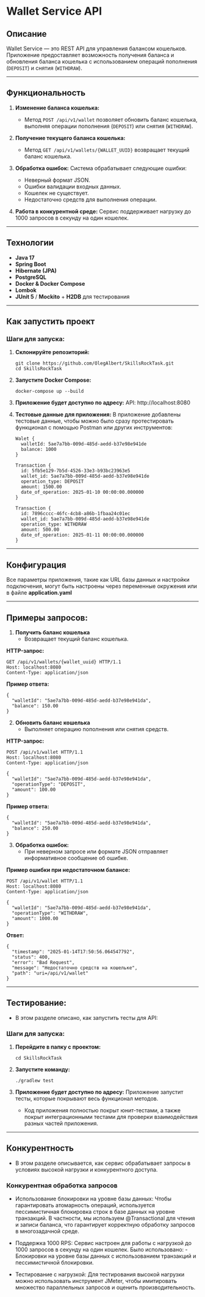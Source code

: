 # Wallet Service API

## Описание

Wallet Service — это REST API для управления балансом кошельков.
Приложение предоставляет возможность получения баланса и обновления баланса кошелька с использованием операций пополнения (`DEPOSIT`) и снятия (`WITHDRAW`).

---

## Функциональность

1. **Изменение баланса кошелька:**
   - Метод `POST /api/v1/wallet` позволяет обновить баланс кошелька, выполняя операции пополнения (`DEPOSIT`) или снятия (`WITHDRAW`).

2. **Получение текущего баланса кошелька:**
   - Метод `GET /api/v1/wallets/{WALLET_UUID}` возвращает текущий баланс кошелька.

3. **Обработка ошибок:**
   Система обрабатывает следующие ошибки:
   - Неверный формат JSON.
   - Ошибки валидации входных данных.
   - Кошелек не существует.
   - Недостаточно средств для выполнения операции.

4. **Работа в конкурентной среде:**
   Сервис поддерживает нагрузку до 1000 запросов в секунду на один кошелек.

---

## Технологии

- **Java 17**
- **Spring Boot**
- **Hibernate (JPA)**
- **PostgreSQL**
- **Docker & Docker Compose**
- **Lombok**
- **JUnit 5** / **Mockito** + **H2DB** для тестирования

---

## Как запустить проект

### Шаги для запуска:

1. **Склонируйте репозиторий:**
   ```
   git clone https://github.com/OlegAlbert/SkillsRockTask.git
   cd SkillsRockTask
2. **Запустите Docker Compose:**
   ```
   docker-compose up --build
3. **Приложение будет доступно по адресу:**
   API: http://localhost:8080

4. **Тестовые данные для приложения:**
   В приложение добавлены тестовые данные, чтобы можно было сразу протестировать функционал с помощью Postman или других инструментов:
   ```
   Walet {
     walletId: 5ae7a7bb-009d-485d-aedd-b37e98e941de
     balance: 1000
   }
   ```
   ```
   Transaction {
     id: 5fb5e129-7b5d-4526-33e3-b93bc23963e5
     wallet_id: 5ae7a7bb-009d-485d-aedd-b37e98e941de
     operation_type: DEPOSIT
     amount: 1500.00
     date_of_operation: 2025-01-10 00:00:00.000000
   }
   ```
   ```
   Transaction {
     id: 7896cccc-46fc-4cb8-a86b-1fbaa24c01ec
     wallet_id: 5ae7a7bb-009d-485d-aedd-b37e98e941de
     operation_type: WITHDRAW
     amount: 500.00
     date_of_operation: 2025-01-11 00:00:00.000000
   }
   ```

---

## Конфигурация
Все параметры приложения, такие как URL базы данных и настройки подключения, могут быть настроены через переменные окружения или в файле **application.yaml**

---

## Примеры запросов:
1. **Получить баланс кошелька**
   - Возвращает текущий баланс кошелька.

**HTTP-запрос:**
   ```
   GET /api/v1/wallets/{wallet_uuid} HTTP/1.1
   Host: localhost:8080
   Content-Type: application/json
   ```
**Пример ответа:**
```
{
  "walletId": "5ae7a7bb-009d-485d-aedd-b37e98e941da",
  "balance": 150.00
}
```
2. **Обновить баланс кошелька**
   - Выполняет операцию пополнения или снятия средств.

**HTTP-запрос:**
```
POST /api/v1/wallet HTTP/1.1
Host: localhost:8080
Content-Type: application/json

{
  "walletId": "5ae7a7bb-009d-485d-aedd-b37e98e941da",
  "operationType": "DEPOSIT",
  "amount": 100.00
}
```
**Пример ответа:**
```
{
  "walletId": "5ae7a7bb-009d-485d-aedd-b37e98e941da",
  "balance": 250.00
}
```
3. **Обработка ошибок:**
   - При неверном запросе или формате JSON отправляет информативное сообщение об ошибке.

**Пример ошибки при недостаточном балансе:**
```
POST /api/v1/wallet HTTP/1.1
Host: localhost:8080
Content-Type: application/json

{
  "walletId": "5ae7a7bb-009d-485d-aedd-b37e98e941da",
  "operationType": "WITHDRAW",
  "amount": 1000.00
}
```
**Ответ:**
```
{
  "timestamp": "2025-01-14T17:50:56.064547792",
  "status": 400,
  "error": "Bad Request",
  "message": "Недостаточно средств на кошельке",
  "path": "uri=/api/v1/wallet"
}
```

---

## Тестирование:
   - В этом разделе описано, как запустить тесты для API:

### Шаги для запуска:

1. **Перейдите в папку с проектом:**
   ```
   cd SkillsRockTask
2. **Запустите команду:**
   ```
   ./gradlew test
3. **Приложение будет доступно по адресу:**
   Приложение запустит тесты, которые покрывают весь функционал методов.

   - Код приложения полностью покрыт юнит-тестами, а также покрыт интеграционными тестами для проверки взаимодействия разных частей приложения.

---

## Конкурентность

   - В этом разделе описывается, как сервис обрабатывает запросы в условиях высокой нагрузки и конкурентного доступа.


### Конкурентная обработка запросов

  - Использование блокировки на уровне базы данных: Чтобы гарантировать атомарность операций, используется пессимистичная блокировка строк в базе данных на уровне транзакций. В частности, мы используем @Transactional для чтения и записи баланса, что гарантирует корректную обработку запросов в многозадачной среде.
  - Поддержка 1000 RPS: Сервис настроен для работы с нагрузкой до 1000 запросов в секунду на один кошелек. Было использовано:
        - Блокировки на уровне базы данных с использованием транзакций и пессимистичной блокировки.

  - Тестирование с нагрузкой: Для тестирования высокой нагрузки можно использовать инструмент JMeter, чтобы имитировать множество параллельных запросов и оценить производительность.
